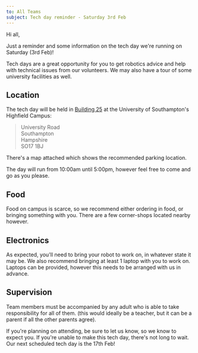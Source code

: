 ```yaml
---
to: All Teams
subject: Tech day reminder - Saturday 3rd Feb
---
```


Hi all,

Just a reminder and some information on the tech day we're running on Saturday (3rd Feb)!

Tech days are a great opportunity for you to get robotics advice and help with technical issues from our volunteers. We may also have a tour of some university facilities as well.

## Location
The tech day will be held in [Building 25](http://data.southampton.ac.uk/building/25.html) at the University of Southampton's Highfield Campus:

> University Road\
> Southampton\
> Hampshire\
> SO17 1BJ

There's a map attached which shows the recommended parking location.

The day will run from 10:00am until 5:00pm, however feel free to come and go as you please.

## Food
Food on campus is scarce, so we recommend either ordering in food, or bringing something with you. There are a few corner-shops located nearby however.

## Electronics
As expected, you'll need to bring your robot to work on, in whatever state it may be. We also recommend bringing at least 1 laptop with you to work on. Laptops can be provided, however this needs to be arranged with us in advance.

## Supervision
Team members must be accompanied by any adult who is able to take responsibility for all of them. (this would ideally be a teacher, but it can be a parent if all the other parents agree).

If you're planning on attending, be sure to let us know, so we know to expect you. If you're unable to make this tech day, there's not long to wait. Our next scheduled tech day is the 17th Feb!
